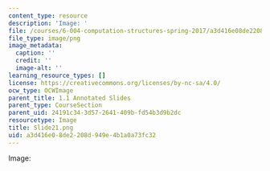 ```yaml
---
content_type: resource
description: 'Image: '
file: /courses/6-004-computation-structures-spring-2017/a3d416e08de2208d949e4b1a0a73fc32_Slide21.png
file_type: image/png
image_metadata:
  caption: ''
  credit: ''
  image-alt: ''
learning_resource_types: []
license: https://creativecommons.org/licenses/by-nc-sa/4.0/
ocw_type: OCWImage
parent_title: 1.1 Annotated Slides
parent_type: CourseSection
parent_uid: 24191c34-3d57-2641-409b-fd54b3d9b2dc
resourcetype: Image
title: Slide21.png
uid: a3d416e0-8de2-208d-949e-4b1a0a73fc32
---
```

Image: 
